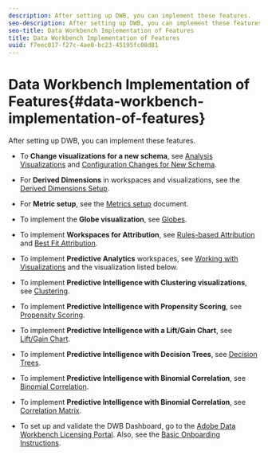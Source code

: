 ```yaml
---
description: After setting up DWB, you can implement these features.
seo-description: After setting up DWB, you can implement these features.
seo-title: Data Workbench Implementation of Features
title: Data Workbench Implementation of Features
uuid: f7eec017-f27c-4ae0-bc23-45195fc08d81
---
```


# Data Workbench Implementation of Features{#data-workbench-implementation-of-features}

After setting up DWB, you can implement these features.

* To **Change visualizations for a new schema**, see [Analysis Visualizations](https://marketing.adobe.com/resources/help/en_US/insight/client/c_analysis_vis.html) and [Configuration Changes for New Schema](../../../home/dwb-implement-overview/dwb-implement-deliver/dwb-implement-config-new-schema.md#concept-9aced98e988b48ebbf9e6607c182d0de). 

* For **Derived Dimensions** in workspaces and visualizations, see the [Derived Dimensions Setup](../../../home/dwb-implement-overview/dwb-implement-deliver/dwb-implement-derived-dims.md#concept-19a5c554ac3e4bc9b86b9aaca5f8cad6). 

* For **Metric setup**, see the [Metrics setup](../../../home/dwb-implement-overview/dwb-implement-configure/dwb-implement-metric-setup.md#concept-f568a931db5b4b62b7b1e7827c7f7bf6) document. 

* To implement the **Globe visualization**, see [Globes](https://marketing.adobe.com/resources/help/en_US/insight/client/c_globes.html).

* To implement **Workspaces for Attribution**, see [Rules-based Attribution](https://marketing.adobe.com/resources/help/en_US/insight/client/c_rules_attrib.html) and [Best Fit Attribution](https://marketing.adobe.com/resources/help/en_US/insight/whatsnew/c_attrib_algorithmic.html#).

* To implement **Predictive Analytics** workspaces, see [Working with Visualizations](https://marketing.adobe.com/resources/help/en_US/insight/client/c_vis.html) and the visualization listed below. 

* To implement **Predictive Intelligence with Clustering visualizations**, see [Clustering](https://marketing.adobe.com/resources/help/en_US/insight/client/c_visitor_cluster.html). 

* To implement **Predictive Intelligence with Propensity Scoring**, see [Propensity Scoring](https://marketing.adobe.com/resources/help/en_US/insight/client/c_visitor_propensity.html). 

* To implement **Predictive Intelligence with a Lift/Gain Chart**, see [Lift/Gain Chart](https://marketing.adobe.com/resources/help/en_US/insight/client/c_propensity_gain_lift_chart.html). 

* To implement **Predictive Intelligence with Decision Trees**, see [Decision Trees](https://marketing.adobe.com/resources/help/en_US/insight/client/c_decision_trees.html). 

* To implement **Predictive Intelligence with Binomial Correlation**, see [Binomial Correlation](https://marketing.adobe.com/resources/help/en_US/insight/client/c_correlation_analysis.html). 

* To implement **Predictive Intelligence with Binomial Correlation**, see [Correlation Matrix](https://marketing.adobe.com/resources/help/en_US/insight/client/c_correlation_analysis.html).

* To set up and validate the DWB Dashboard, go to the [Adobe Data Workbench Licensing Portal](https://license.visualsciences.com/License/#documentation). Also, see the [Basic Onboarding Instructions](../../../home/dwb-implement-overview/dwb-implement-provision/dwb-implement-onboarding.md#concept-e93aba41b26a410f959c5ca7f8e33355).

